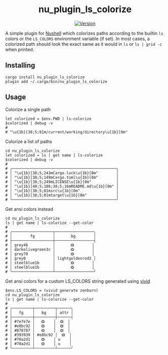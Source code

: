 <h1 align="center">nu_plugin_ls_colorize</h1>

<div align="center">

  [![Version](https://img.shields.io/crates/v/nu_plugin_ls_colorize?style=for-the-badge)](https://crates.io/crates/nu_plugin_ls_colorize)

</div>

A simple plugin for [Nushell](https://nushell.sh/) which colorizes paths according to the builtin `ls` colors or the `LS_COLORS` environment variable (if set). In most cases, a colorized path should look the exact same as it would in `ls` or `ls | grid -c` when printed.

## Installing

```nushell
cargo install nu_plugin_ls_colorize
plugin add ~/.cargo/bin/nu_plugin_ls_colorize
```

## Usage

Colorize a single path
```nushell
let colorized = $env.PWD | ls-colorize
$colorized | debug -v
#
# "\u{1b}[38;5;81m/current/working/directory\u{1b}[0m"
```

Colorize a list of paths
```nushell
cd nu_plugin_ls_colorize
let colorized = ls | get name | ls-colorize
$colorized | debug -v
#
# ╭──────────────────────────────────────────────╮
# │ "\u{1b}[38;5;243mCargo.lock\u{1b}[0m"        │
# │ "\u{1b}[38;5;149mCargo.toml\u{1b}[0m"        │
# │ "\u{1b}[38;5;249mLICENSE\u{1b}[0m"           │
# │ "\u{1b}[48;5;186;38;5;16mREADME.md\u{1b}[0m" │
# │ "\u{1b}[38;5;81msrc\u{1b}[0m"                │
# │ "\u{1b}[38;5;81mtarget\u{1b}[0m"             │
# ╰──────────────────────────────────────────────╯
```

Get ansi colors instead
```nushell
cd nu_plugin_ls_colorize
ls | get name | ls-colorize --get-color
#
# ╭──────────────────┬─────────────────╮
# │        fg        │       bg        │
# ├──────────────────┼─────────────────┤
# │ grey46           │       ❎        │
# │ darkolivegreen3c │       ❎        │
# │ grey70           │       ❎        │
# │ grey0            │ lightgoldenrod2 │
# │ steelblue1b      │       ❎        │
# │ steelblue1b      │       ❎        │
# ╰──────────────────┴─────────────────╯
```

Get ansi colors for a custom LS_COLORS string generated using [vivid](https://github.com/sharkdp/vivid)
```nushell
$env.LS_COLORS = (vivid generate zenburn)
cd nu_plugin_ls_colorize
ls | get name | ls-colorize --get-color
#
# ╭─────────┬─────────┬──────╮
# │   fg    │   bg    │ attr │
# ├─────────┼─────────┼──────┤
# │ #7e7e7e │   ❎    │  ❎  │
# │ #e8bc92 │   ❎    │  ❎  │
# │ #878787 │   ❎    │  ❎  │
# │ #393939 │ #e8bc92 │  ❎  │
# │ #70a2d1 │   ❎    │ u    │
# │ #70a2d1 │   ❎    │ u    │
# ╰─────────┴─────────┴──────╯
```
